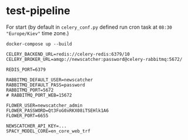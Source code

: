 # test-pipeline
For start (by default in ```celery_conf.py``` defined run cron task at ```08:30 "Europe/Kiev"``` time zone.)
```shell
docker-compose up --build
```
```.env
CELERY_BACKEND_URL=redis://celery-redis:6379/10
CELERY_BROKER_URL=amqp://newscatcher:password@celery-rabbitmq:5672/

REDIS_PORT=6379

RABBITMQ_DEFAULT_USER=newscatcher
RABBITMQ_DEFAULT_PASS=password
RABBITMQ_PORT=5672
# RABBITMQ_PORT_WEB=15672

FLOWER_USER=newscatcher_admin
FLOWER_PASSWORD=Qt3FoG0xRKX08iTSEHlk1A6
FLOWER_PORT=6655

NEWSCATCHER_API_KEY=...
SPACY_MODEL_CORE=en_core_web_trf
```
